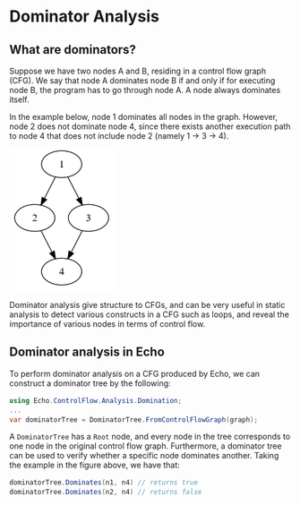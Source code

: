 Dominator Analysis
==================

What are dominators?
--------------------
Suppose we have two nodes A and B, residing in a control flow graph (CFG). We say that node A dominates node B if and only if for executing node B, the program has to go through node A. A node always dominates itself.

In the example below, node 1 dominates all nodes in the graph. However, node 2 does not dominate node 4, since there exists another execution path to node 4 that does not include node 2 (namely 1 -> 3 -> 4).

![If statement](img/if.png)

Dominator analysis give structure to CFGs, and can be very useful in static analysis to detect various constructs in a CFG such as loops, and reveal the importance of various nodes in terms of control flow.

Dominator analysis in Echo
--------------------------
To perform dominator analysis on a CFG produced by Echo, we can construct a dominator tree by the following:

```csharp
using Echo.ControlFlow.Analysis.Domination;
...
var dominatorTree = DominatorTree.FromControlFlowGraph(graph);
```

A `DominatorTree` has a `Root` node, and every node in the tree corresponds to one node in the original control flow graph. Furthermore, a dominator tree can be used to verify whether a specific node dominates another. Taking the example in the figure above, we have that:

```csharp
dominatorTree.Dominates(n1, n4) // returns true
dominatorTree.Dominates(n2, n4) // returns false
```